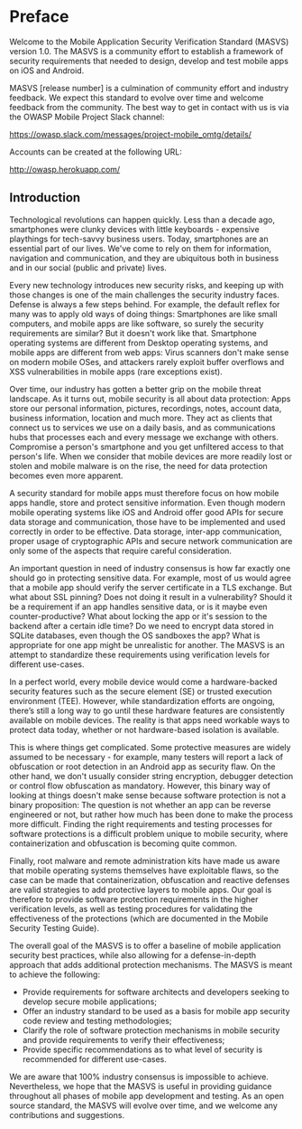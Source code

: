 # Preface

Welcome to the Mobile Application Security Verification Standard (MASVS) version 1.0. The MASVS is a community effort to establish a framework of security requirements that needed to design, develop and test mobile apps on iOS and Android.

MASVS [release number] is a culmination of community effort and industry feedback. We expect this standard to evolve over time and welcome feedback from the community. The best way to get in contact with us is via the OWASP Mobile Project Slack channel:

https://owasp.slack.com/messages/project-mobile_omtg/details/

Accounts can be created at the following URL:

http://owasp.herokuapp.com/

## Introduction

Technological revolutions can happen quickly. Less than a decade ago, smartphones were clunky devices with little keyboards - expensive playthings for tech-savvy business users. Today, smartphones are an essential part of our lives. We've come to rely on them for information, navigation and communication, and they are ubiquitous both in business and in our social (public and private) lives.

Every new technology introduces new security risks, and keeping up with those changes is one of the main challenges the security industry faces. Defense is always a few steps behind. For example, the default reflex for many was to apply old ways of doing things: Smartphones are like small computers, and mobile apps are like software, so surely the security requirements are similar? But it doesn't work like that. Smartphone operating systems are different from Desktop operating systems, and mobile apps are different from web apps: Virus scanners don't make sense on modern mobile OSes, and attackers rarely exploit buffer overflows and XSS vulnerabilities in mobile apps (rare exceptions exist).

Over time, our industry has gotten a better grip on the mobile threat landscape. As it turns out, mobile security is all about data protection: Apps store our personal information, pictures, recordings, notes, account data, business information, location and much more. They act as clients that connect us to services we use on a daily basis, and as communications hubs that processes each and every message we exchange with others. Compromise a person's smartphone and you get unfiltered access to that person's life. When we consider that mobile devices are more readily lost or stolen and mobile malware is on the rise, the need for data protection becomes even more apparent.

A security standard for mobile apps must therefore focus on how mobile apps handle, store and protect sensitive information. Even though modern mobile operating systems like iOS and Android offer good APIs for secure data storage and communication, those have to be implemented and used correctly in order to be effective. Data storage, inter-app communication, proper usage of cryptographic APIs and secure network communication are only some of the aspects that require careful consideration.

An important question in need of industry consensus is how far exactly one should go in protecting sensitive data. For example, most of us would agree that a mobile app should verify the server certificate in a TLS exchange. But what about SSL pinning? Does not doing it result in a vulnerability? Should it be a requirement if an app handles sensitive data, or is it maybe even counter-productive? What about locking the app or it's session to the backend after a certain idle time? Do we need to encrypt data stored in SQLite databases, even though the OS sandboxes the app? What is appropriate for one app might be unrealistic for another. The MASVS is an attempt to standardize these requirements using verification levels for different use-cases.

In a perfect world, every mobile device would come a hardware-backed security features such as the secure element (SE) or trusted execution environment (TEE). However, while standardization efforts are ongoing, there’s still a long way to go until these hardware features are consistently available on mobile devices. The reality is that apps need workable ways to protect data today, whether or not hardware-based isolation is available.

This is where things get complicated. Some protective measures are widely assumed to be necessary - for example, many testers will report a lack of obfuscation or root detection in an Android app as security flaw. On the other hand, we don't usually consider string encryption, debugger detection or control flow obfuscation as mandatory. However, this binary way of looking at things doesn't make sense because software protection is not a binary proposition: The question is not whether an app can be reverse engineered or not, but rather how much has been done to make the process more difficult. Finding the right requirements and testing processes for software protections is a difficult problem unique to mobile security, where containerization and obfuscation is becoming quite common.

Finally, root malware and remote administration kits have made us aware that mobile operating systems themselves have exploitable flaws, so the case can be made that containerization, obfuscation and reactive defenses are valid strategies to add protective layers to mobile apps. Our goal is therefore to provide software protection requirements in the higher verification levels, as well as testing procedures for validating the effectiveness of the protections (which are documented in the Mobile Security Testing Guide).

The overall goal of the MASVS is to offer a baseline of mobile application security best practices, while also allowing for a defense-in-depth approach that adds additional protection mechanisms. The MASVS is meant to achieve the following:

- Provide requirements for software architects and developers seeking to develop secure mobile applications;
- Offer an industry standard to be used as a basis for mobile app security code review and testing methodologies;
- Clarify the role of software protection mechanisms in mobile security and provide requirements to verify their effectiveness;
- Provide specific recommendations as to what level of security is recommended for different use-cases.

We are aware that 100% industry consensus is impossible to achieve. Nevertheless, we hope that the MASVS is useful in providing guidance throughout all phases of mobile app development and testing. As an open source standard, the MASVS will evolve over time, and we welcome any contributions and suggestions.
